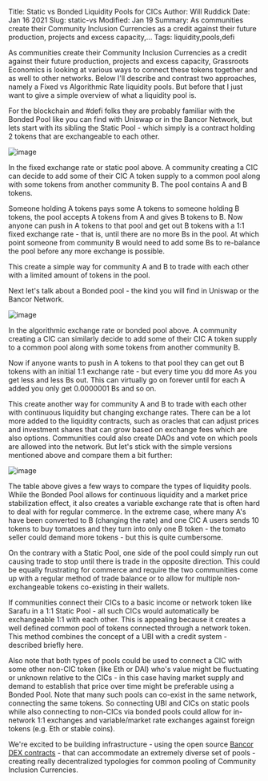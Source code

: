 Title: Static vs Bonded Liquidity Pools for CICs
Author: Will Ruddick
Date: Jan 16 2021
Slug: static-vs
Modified: Jan 19
Summary: As communities create their Community Inclusion Currencies as a credit against their future production, projects and excess capacity,...
Tags: liquidity,pools,defi

As communities create their Community Inclusion Currencies as a credit
against their future production, projects and excess capacity,
Grassroots Economics is looking at various ways to connect these tokens
together and as well to other networks. Below I'll describe and
contrast two approaches, namely a Fixed vs Algorithmic Rate liquidity
pools. But before that I just want to give a simple overview of what a
liquidity pool is.

For the blockchain and #defi folks they are probably familiar with the
Bonded Pool like you can find with Uniswap or in the Bancor Network, but
lets start with its sibling the Static Pool - which simply is a contract
holding 2 tokens that are exchangeable to each other.

![image](images/blog/static-vs1.webp)

In the fixed exchange rate or static pool above. A community creating a
CIC can decide to add some of their CIC A token supply to a common pool
along with some tokens from another community B. The pool contains A and
B tokens.

Someone holding A tokens pays some A tokens to someone holding B tokens,
the pool accepts A tokens from A and gives B tokens to B. Now anyone can
push in A tokens to that pool and get out B tokens with a 1:1 fixed
exchange rate - that is, until there are no more Bs in the pool. At
which point someone from community B would need to add some Bs to
re-balance the pool before any more exchange is possible.

This create a simple way for community A and B to trade with each other
with a limited amount of tokens in the pool.

Next let's talk about a Bonded pool - the kind you will find in Uniswap
or the Bancor Network.

![image](images/blog/static-vs61.webp)

In the algorithmic exchange rate or bonded pool above. A community
creating a CIC can similarly decide to add some of their CIC A token
supply to a common pool along with some tokens from another community B.

Now if anyone wants to push in A tokens to that pool they can get out B
tokens with an initial 1:1 exchange rate - but every time you dd more As
you get less and less Bs out. This can virtually go on forever until for
each A added you only get 0.0000001 Bs and so on.

This create another way for community A and B to trade with each other
with continuous liquidity but changing exchange rates. There can be a
lot more added to the liquidity contracts, such as oracles that can
adjust prices and investment shares that can grow based on exchange fees
which are also options. Communities could also create DAOs and vote on
which pools are allowed into the network. But let's stick with the
simple versions mentioned above and compare them a bit further:

![image](images/blog/static-vs93.webp)

The table above gives a few ways to compare the types of liquidity
pools. While the Bonded Pool allows for continuous liquidity and a
market price stabilization effect, it also creates a variable exchange
rate that is often hard to deal with for regular commerce. In the
extreme case, where many A's have been converted to B (changing the
rate) and one CIC A users sends 10 tokens to buy tomatoes and they turn
into only one B token - the tomato seller could demand more tokens - but
this is quite cumbersome.

On the contrary with a Static Pool, one side of the pool could simply
run out causing trade to stop until there is trade in the opposite
direction. This could be equally frustrating for commerce and require
the two communities come up with a regular method of trade balance or to
allow for multiple non-exchangeable tokens co-existing in their wallets.

If communities connect their CICs to a basic income or network token
like Sarafu in a 1:1 Static Pool - all such CICs would automatically be
exchangeable 1:1 with each other. This is appealing because it creates a
well defined common pool of tokens connected through a network token.
This method combines the concept of a UBI with a credit system -
described briefly
here.

Also note that both types of pools could be used to connect a CIC with
some other non-CIC token (like Eth or DAI) who's value might be
fluctuating or unknown relative to the CICs - in this case having market
supply and demand to establish that price over time might be preferable
using a Bonded Pool. Note that many such pools can co-exist in the same
network, connecting the same tokens. So connecting UBI and CICs on
static pools while also connecting to non-CICs via bonded pools could
allow for in-network 1:1 exchanges and variable/market rate exchanges
against foreign tokens (e.g. Eth or stable coins).

We're excited to be building infrastructure - using the open source
[Bancor DEX
contracts](https://github.com/bancorprotocol/contracts-solidity) - that
can accommodate an extremely diverse set of pools - creating really
decentralized typologies for common pooling of Community Inclusion
Currencies.
